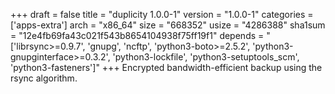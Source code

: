 +++
draft = false
title = "duplicity 1.0.0-1"
version = "1.0.0-1"
categories = ['apps-extra']
arch = "x86_64"
size = "668352"
usize = "4286388"
sha1sum = "12e4fb69fa43c021f543b8654104938f75ff19f1"
depends = "['librsync>=0.9.7', 'gnupg', 'ncftp', 'python3-boto>=2.5.2', 'python3-gnupginterface>=0.3.2', 'python3-lockfile', 'python3-setuptools_scm', 'python3-fasteners']"
+++
Encrypted bandwidth-efficient backup using the rsync algorithm.